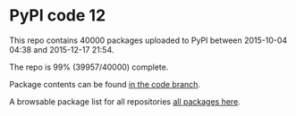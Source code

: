 # PyPI code 12

This repo contains 40000 packages uploaded to PyPI between 
2015-10-04 04:38 and 2015-12-17 21:54.

The repo is 99% (39957/40000) complete.

Package contents can be found [in the code branch](https://github.com/pypi-data/pypi-mirror-12/tree/code/packages).

A browsable package list for all repositories [all packages here](https://pypi-data.github.io/website/repositories/pypi-mirror-12).


